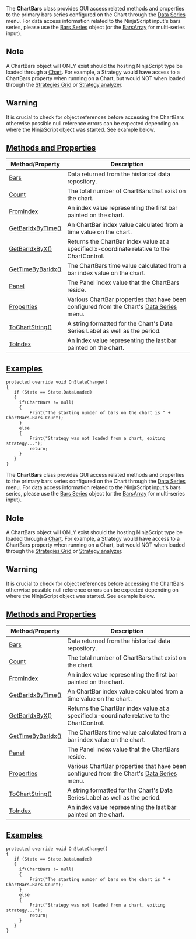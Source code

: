 The **ChartBars** class provides GUI access related methods and properties to the primary bars series configured on the Chart through the [Data Series](https://ninjatrader.com/support/helpGuides/nt8/?working_with_price_data.htm) menu. For data access information related to the NinjaScript input's bars series, please use the [Bars Series](https://developer.ninjatrader.com/docs/desktop/bars) object (or the [BarsArray](https://developer.ninjatrader.com/docs/desktop/barsarray) for multi-series input).

## Note

A ChartBars object will ONLY exist should the hosting NinjaScript type be loaded through a [Chart](https://developer.ninjatrader.com/docs/desktop/charts). For example, a Strategy would have access to a ChartBars property when running on a Chart, but would NOT when loaded through the [Strategies Grid](https://ninjatrader.com/support/helpGuides/nt8/?strategies_tab2.htm) or [Strategy analyzer](https://ninjatrader.com/support/helpGuides/nt8/?strategy_analyzer.htm).

## Warning

It is crucial to check for object references before accessing the ChartBars otherwise possible null reference errors can be expected depending on where the NinjaScript object was started. See example below.

## [Methods and Properties](https://developer.ninjatrader.com/docs/desktop/chartbars\#methods-and-properties)

| Method/Property | Description |
| --- | --- |
| [Bars](https://developer.ninjatrader.com/docs/desktop/chartbars_bars) | Data returned from the historical data repository. |
| [Count](https://developer.ninjatrader.com/docs/desktop/chartbars_count) | The total number of ChartBars that exist on the chart. |
| [FromIndex](https://developer.ninjatrader.com/docs/desktop/fromindex) | An index value representing the first bar painted on the chart. |
| [GetBarIdxByTime()](https://developer.ninjatrader.com/docs/desktop/getbaridxbytime) | An ChartBar index value calculated from a time value on the chart. |
| [GetBarIdxByX()](https://developer.ninjatrader.com/docs/desktop/getbaridxbyx) | Returns the ChartBar index value at a specified x-coordinate relative to the ChartControl. |
| [GetTimeByBarIdx()](https://developer.ninjatrader.com/docs/desktop/gettimebybaridx) | The ChartBars time value calculated from a bar index value on the chart. |
| [Panel](https://developer.ninjatrader.com/docs/desktop/panel) | The Panel index value that the ChartBars reside. |
| [Properties](https://developer.ninjatrader.com/docs/desktop/chartbars_properties) | Various ChartBar properties that have been configured from the Chart's [Data Series](https://ninjatrader.com/support/helpGuides/nt8/?working_with_price_data.htm) menu. |
| [ToChartString()](https://developer.ninjatrader.com/docs/desktop/tochartstring) | A string formatted for the Chart's Data Series Label as well as the period. |
| [ToIndex](https://developer.ninjatrader.com/docs/desktop/toindex) | An index value representing the last bar painted on the chart. |

## [Examples](https://developer.ninjatrader.com/docs/desktop/chartbars\#examples)

```jsx-150469391 csharp
protected override void OnStateChange()
{
   if (State == State.DataLoaded)
   {
     if(ChartBars != null)
     {
         Print("The starting number of bars on the chart is " + ChartBars.Bars.Count);
     }
     else
     {
         Print("Strategy was not loaded from a chart, exiting strategy...");
         return;
     }
   }
}

```

The **ChartBars** class provides GUI access related methods and properties to the primary bars series configured on the Chart through the [Data Series](https://ninjatrader.com/support/helpGuides/nt8/?working_with_price_data.htm) menu. For data access information related to the NinjaScript input's bars series, please use the [Bars Series](https://developer.ninjatrader.com/docs/desktop/bars) object (or the [BarsArray](https://developer.ninjatrader.com/docs/desktop/barsarray) for multi-series input).

## Note

A ChartBars object will ONLY exist should the hosting NinjaScript type be loaded through a [Chart](https://developer.ninjatrader.com/docs/desktop/charts). For example, a Strategy would have access to a ChartBars property when running on a Chart, but would NOT when loaded through the [Strategies Grid](https://ninjatrader.com/support/helpGuides/nt8/?strategies_tab2.htm) or [Strategy analyzer](https://ninjatrader.com/support/helpGuides/nt8/?strategy_analyzer.htm).

## Warning

It is crucial to check for object references before accessing the ChartBars otherwise possible null reference errors can be expected depending on where the NinjaScript object was started. See example below.

## [Methods and Properties](https://developer.ninjatrader.com/docs/desktop/chartbars\#methods-and-properties)

| Method/Property | Description |
| --- | --- |
| [Bars](https://developer.ninjatrader.com/docs/desktop/chartbars_bars) | Data returned from the historical data repository. |
| [Count](https://developer.ninjatrader.com/docs/desktop/chartbars_count) | The total number of ChartBars that exist on the chart. |
| [FromIndex](https://developer.ninjatrader.com/docs/desktop/fromindex) | An index value representing the first bar painted on the chart. |
| [GetBarIdxByTime()](https://developer.ninjatrader.com/docs/desktop/getbaridxbytime) | An ChartBar index value calculated from a time value on the chart. |
| [GetBarIdxByX()](https://developer.ninjatrader.com/docs/desktop/getbaridxbyx) | Returns the ChartBar index value at a specified x-coordinate relative to the ChartControl. |
| [GetTimeByBarIdx()](https://developer.ninjatrader.com/docs/desktop/gettimebybaridx) | The ChartBars time value calculated from a bar index value on the chart. |
| [Panel](https://developer.ninjatrader.com/docs/desktop/panel) | The Panel index value that the ChartBars reside. |
| [Properties](https://developer.ninjatrader.com/docs/desktop/chartbars_properties) | Various ChartBar properties that have been configured from the Chart's [Data Series](https://ninjatrader.com/support/helpGuides/nt8/?working_with_price_data.htm) menu. |
| [ToChartString()](https://developer.ninjatrader.com/docs/desktop/tochartstring) | A string formatted for the Chart's Data Series Label as well as the period. |
| [ToIndex](https://developer.ninjatrader.com/docs/desktop/toindex) | An index value representing the last bar painted on the chart. |

## [Examples](https://developer.ninjatrader.com/docs/desktop/chartbars\#examples)

```jsx-150469391 csharp
protected override void OnStateChange()
{
   if (State == State.DataLoaded)
   {
     if(ChartBars != null)
     {
         Print("The starting number of bars on the chart is " + ChartBars.Bars.Count);
     }
     else
     {
         Print("Strategy was not loaded from a chart, exiting strategy...");
         return;
     }
   }
}

```